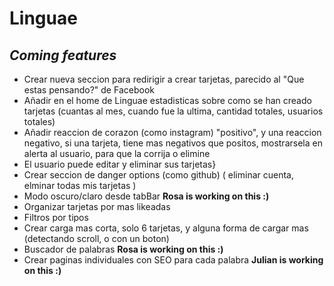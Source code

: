 # Linguae
## _Coming features_

- Crear nueva seccion para redirigir a crear tarjetas, parecido al "Que estas pensando?" de Facebook
- Añadir en el home de Linguae estadisticas sobre como se han creado tarjetas (cuantas al mes, cuando fue la ultima, cantidad totales, usuarios totales)
- Añadir reaccion de corazon (como instagram) "positivo", y una reaccion negativo, si una tarjeta, tiene mas negativos que positos, mostrarsela en alerta al usuario, para que la corrija o elimine
- El usuario puede editar y eliminar sus tarjetas}
- Crear seccion de danger options (como github) ( eliminar cuenta, elminar todas mis tarjetas )
- Modo oscuro/claro desde tabBar **Rosa is working on this :)**
- Organizar tarjetas por mas likeadas
- Filtros por tipos
- Crear carga mas corta, solo 6 tarjetas, y alguna forma de cargar mas (detectando scroll, o con un boton)
- Buscador de palabras **Rosa is working on this :)**
- Crear paginas individuales con SEO para cada palabra **Julian is working on this :)**
